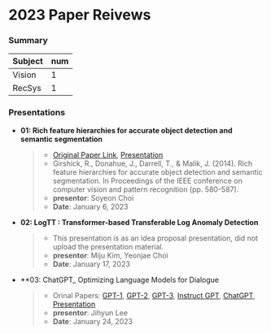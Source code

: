 # 2023 Paper Reivews   

### Summary   
|Subject|num|
|-----|-----|
|Vision|1|
|RecSys|1|


### Presentations
* **01: Rich feature hierarchies for accurate object detection and semantic segmentation**   
  > + [Original Paper Link](https://arxiv.org/abs/1311.2524), [Presentation](https://github.com/kukeumen/DeepLearningSeminar/blob/main/2023_Paper_Reviews/01_Rich%20feature%20hierarchies%20for%20accurate%20object%20detection%20and%20semantic%20segmentation_by%20Soyeon%20Choi.pdf)  
  > + Girshick, R., Donahue, J., Darrell, T., & Malik, J. (2014). Rich feature hierarchies for accurate object detection and semantic segmentation. In Proceedings of the IEEE conference on computer vision and pattern recognition (pp. 580-587).
  > + **presentor**: Soyeon Choi   
  > + **Date**: January 6, 2023   

* **02: LogTT : Transformer-based Transferable Log Anomaly Detection**   
  > + This presentation is as an idea proposal presentation, did not upload the presentation material.
  > + **presentor**: Miju Kim, Yeonjae Choi
  > + **Date**: January 17, 2023   

* **03: ChatGPT_ Optimizing Language Models for Dialogue
  > + Orinal Papers: [GPT-1](https://www.cs.ubc.ca/~amuham01/LING530/papers/radford2018improving.pdf), [GPT-2](https://d4mucfpksywv.cloudfront.net/better-language-models/language_models_are_unsupervised_multitask_learners.pdf), [GPT-3](https://arxiv.org/pdf/2005.14165.pdf), [Instruct GPT](https://arxiv.org/pdf/2203.02155.pdf), [ChatGPT](https://openai.com/blog/chatgpt/), [Presentation](https://github.com/kukeumen/DeepLearningSeminar/blob/main/2023_Paper_Reviews/03_ChatGPT_%20Optimizing%20Language%20Models%20for%20Dialogue.pdf)
  > + **presentor**: Jihyun Lee
  > + **Date**: January 24, 2023
